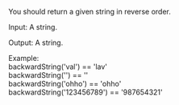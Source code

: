 You should return a given string in reverse order.

Input: A string.

Output: A string.

Example:  
backwardString('val') == 'lav'  
backwardString('') == ''  
backwardString('ohho') == 'ohho'  
backwardString('123456789') == '987654321'
